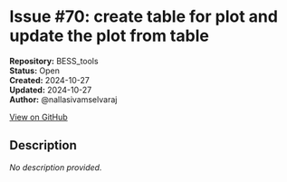 # Issue #70: create table for plot and update the plot from table

**Repository:** BESS_tools  
**Status:** Open  
**Created:** 2024-10-27  
**Updated:** 2024-10-27  
**Author:** @nallasivamselvaraj  

[View on GitHub](https://github.com/Simtestlab/BESS_tools/issues/70)

## Description

*No description provided.*